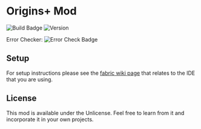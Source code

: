 # Origins+ Mod
![Build Badge](https://img.shields.io/github/workflow/status/lochnessdragon/OriginsPlus/build) ![Version](https://img.shields.io/github/v/release/lochnessdragon/OriginsPlus)

Error Checker: ![Error Check Badge](https://img.shields.io/github/workflow/status/lochnessdragon/OriginsPlus/Gradle%20Error%20Checker)

## Setup

For setup instructions please see the [fabric wiki page](https://fabricmc.net/wiki/tutorial:setup) that relates to the IDE that you are using.

## License

This mod is available under the Unlicense. Feel free to learn from it and incorporate it in your own projects.
